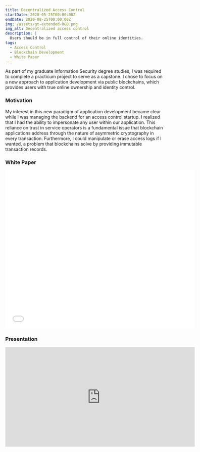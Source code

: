 ```yaml
---
title: Decentralized Access Control
startDate: 2020-05-25T00:00:00Z
endDate: 2020-08-25T00:00:00Z
img: /assets/gt-extended-RGB.png
img_alt: Decentralized access control
description: |
  Users should be in full control of their online identities.
tags:
  - Access Control
  - Blockchain Development
  - White Paper
---
```


As part of my graduate Information Security degree studies, I was required to complete a practicum project to serve as a capstone. I chose to focus on a new approach to application development via public blockchains, which provides users with true online ownership and identity control.

### Motivation

My interest in this new paradigm of application development became clear while I was managing the backend for an access control startup. I realized that I had the ability to impersonate any user within our application. This reliance on trust in service operators is a fundamental issue that blockchain applications address through the nature of asymmetric cryptography in every transaction. Furthermore, I could manipulate or erase access logs if I wanted, a problem that blockchains solve by providing immutable transaction records.

### White Paper

<embed src="/assets/EOS_ACL_Dapp.pdf" width="600" height="500" type="application/pdf">

### Presentation

<iframe width="600" height="315" src="https://www.youtube.com/embed/YL_dUm0cGT0" frameborder="0" allow="accelerometer; autoplay; encrypted-media; gyroscope; picture-in-picture" allowfullscreen></iframe>
